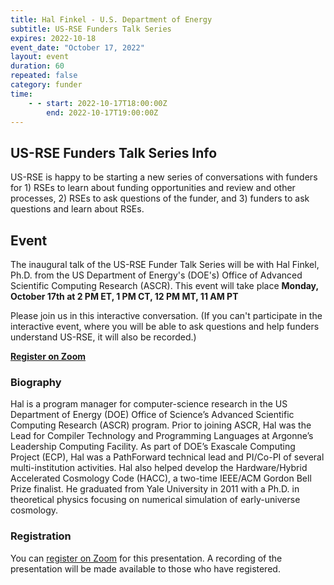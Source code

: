 ```yaml
---
title: Hal Finkel - U.S. Department of Energy
subtitle: US-RSE Funders Talk Series
expires: 2022-10-18
event_date: "October 17, 2022"
layout: event
duration: 60
repeated: false
category: funder
time:
    - - start: 2022-10-17T18:00:00Z
        end: 2022-10-17T19:00:00Z
---
```


## US-RSE Funders Talk Series Info

US-RSE is happy to be starting a new series of conversations with funders for 1) RSEs to learn about funding opportunities and review and other processes, 2) RSEs to ask questions of the funder, and 3) funders to ask questions and learn about RSEs.  

## Event

The inaugural talk of the US-RSE Funder Talk Series will be with Hal Finkel, Ph.D. from the US Department of Energy's (DOE's) Office of Advanced Scientific Computing Research (ASCR). This event will take place **Monday, October 17th at 2 PM ET, 1 PM CT, 12 PM MT, 11 AM PT**


Please join us in this interactive conversation. (If you can't participate in the interactive event, where you will be able to ask questions and help funders understand US-RSE, it will also be recorded.)

[**Register on Zoom**](https://boisestate.zoom.us/meeting/register/tJckd-2vqjIoGNRrjGPruBRxQBthv5Maidmm)


### Biography

Hal is a program manager for computer-science research in the US Department of Energy (DOE) Office of Science’s Advanced Scientific Computing Research (ASCR) program. Prior to joining ASCR, Hal was the Lead for Compiler Technology and Programming Languages at Argonne’s Leadership Computing Facility. As part of DOE’s Exascale Computing Project (ECP), Hal was a PathForward technical lead and PI/Co-PI of several multi-institution activities. Hal also helped develop the Hardware/Hybrid Accelerated Cosmology Code (HACC), a two-time IEEE/ACM Gordon Bell Prize finalist. He graduated from Yale University in 2011 with a Ph.D. in theoretical physics focusing on numerical simulation of early-universe cosmology.

### Registration

You can [register on Zoom](https://boisestate.zoom.us/meeting/register/tJckd-2vqjIoGNRrjGPruBRxQBthv5Maidmm) for this presentation.  A recording of the presentation will be made available to those who have registered.
